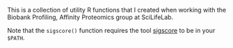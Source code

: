 This is a collection of utility R functions that I created when working with
the Biobank Profiling, Affinity Proteomics group at SciLifeLab.

Note that the `sigscore()` function requires the tool
[sigscore](https://github.com/b4winckler/vim-objc) to be in your `$PATH`.

